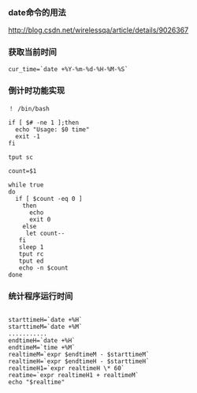 
### date命令的用法

http://blog.csdn.net/wirelessqa/article/details/9026367


### 获取当前时间

```
cur_time=`date +%Y-%m-%d-%H-%M-%S`
```

### 倒计时功能实现

```
！ /bin/bash

if [ $# -ne 1 ];then
  echo "Usage: $0 time"
  exit -1
fi

tput sc

count=$1

while true
do
  if [ $count -eq 0 ]
    then
      echo
      exit 0
    else
     let count--
   fi
   sleep 1
   tput rc
   tput ed
   echo -n $count
done
```

### 统计程序运行时间

```

starttimeH=`date +%H`
starttimeM=`date +%M`
...........
endtimeH=`date +%H`
endtimeM=`time +%M`
realtimeM=`expr $endtimeM - $starttimeM`
realtimeH=`expr $endtimeH - $starttimeH`
realtimeH1=`expr realtimeH \* 60`
reatime=`expr realtimeH1 + realtimeM`
echo "$realtime"

```

